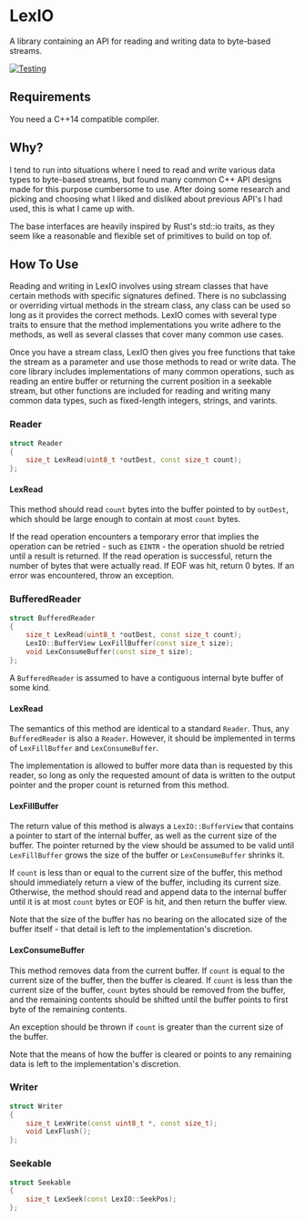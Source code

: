 LexIO
=====
A library containing an API for reading and writing data to byte-based streams.

[![Testing](https://github.com/AlexMax/lexio/actions/workflows/cpp20.yml/badge.svg)](https://github.com/AlexMax/lexio/actions/workflows/cpp20.yml)

Requirements
------------
You need a C++14 compatible compiler.

Why?
----
I tend to run into situations where I need to read and write various data types to byte-based streams, but found many common C++ API designs made for this purpose cumbersome to use.  After doing some research and picking and choosing what I liked and disliked about previous API's I had used, this is what I came up with.

The base interfaces are heavily inspired by Rust's std::io traits, as they seem like a reasonable and flexible set of primitives to build on top of.

How To Use
----------
Reading and writing in LexIO involves using stream classes that have certain methods with specific signatures defined.  There is no subclassing or overriding virtual methods in the stream class, any class can be used so long as it provides the correct methods.  LexIO comes with several type traits to ensure that the method implementations you write adhere to the methods, as well as several classes that cover many common use cases.

Once you have a stream class, LexIO then gives you free functions that take the stream as a parameter and use those methods to read or write data.  The core library includes implementations of many common operations, such as reading an entire buffer or returning the current position in a seekable stream, but other functions are included for reading and writing many common data types, such as fixed-length integers, strings, and varints.

### Reader

```cpp
struct Reader
{
    size_t LexRead(uint8_t *outDest, const size_t count);
};
```

#### LexRead

This method should read `count` bytes into the buffer pointed to by `outDest`, which should be large enough to contain at most `count` bytes.

If the read operation encounters a temporary error that implies the operation can be retried - such as `EINTR` - the operation shuold be retried until a result is returned.  If the read operation is successful, return the number of bytes that were actually read.  If EOF was hit, return 0 bytes.  If an error was encountered, throw an exception.

### BufferedReader

```cpp
struct BufferedReader
{
    size_t LexRead(uint8_t *outDest, const size_t count);
    LexIO::BufferView LexFillBuffer(const size_t size);
    void LexConsumeBuffer(const size_t size);
};
```

A `BufferedReader` is assumed to have a contiguous internal byte buffer of some kind. 

#### LexRead

The semantics of this method are identical to a standard `Reader`.  Thus, any `BufferedReader` is also a `Reader`.  However, it should be implemented in terms of `LexFillBuffer` and `LexConsumeBuffer`.

The implementation is allowed to buffer more data than is requested by this reader, so long as only the requested amount of data is written to the output pointer and the proper count is returned from this method.

#### LexFillBuffer

The return value of this method is always a `LexIO::BufferView` that contains a pointer to start of the internal buffer, as well as the current size of the buffer.  The pointer returned by the view should be assumed to be valid until `LexFillBuffer` grows the size of the buffer or `LexConsumeBuffer` shrinks it.

If `count` is less than or equal to the current size of the buffer, this method should immediately return a view of the buffer, including its current size.  Otherwise, the method should read and append data to the internal buffer until it is at most `count` bytes or EOF is hit, and then return the buffer view.

Note that the size of the buffer has no bearing on the allocated size of the buffer itself - that detail is left to the implementation's discretion.

#### LexConsumeBuffer

This method removes data from the current buffer.  If `count` is equal to the current size of the buffer, then the buffer is cleared.  If `count` is less than the current size of the buffer, `count` bytes should be removed from the buffer, and the remaining contents should be shifted until the buffer points to first byte of the remaining contents.

An exception should be thrown if `count` is greater than the current size of the buffer.

Note that the means of how the buffer is cleared or points to any remaining data is left to the implementation's discretion.

### Writer

```cpp
struct Writer
{
    size_t LexWrite(const uint8_t *, const size_t);
    void LexFlush();
};
```

### Seekable

```cpp
struct Seekable
{
    size_t LexSeek(const LexIO::SeekPos);
};
```
